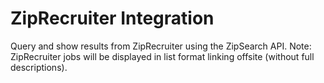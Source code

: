 # ZipRecruiter Integration

Query and show results from ZipRecruiter using the ZipSearch API. Note: ZipRecruiter jobs will be displayed in list format linking offsite (without full descriptions).  
